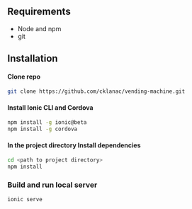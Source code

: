 ## Requirements
* Node and npm
* git

## Installation

#### Clone repo 
``` bash
git clone https://github.com/cklanac/vending-machine.git
```

#### Install Ionic CLI and Cordova
``` bash
npm install -g ionic@beta
npm install -g cordova
```

#### In the project directory Install dependencies
```bash
cd <path to project directory> 
npm install
```

### Build and run local server
``` bash
ionic serve
```
